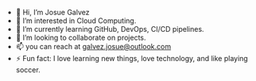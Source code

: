 - 👋 Hi, I’m Josue Galvez
- 👀 I’m interested in Cloud Computing.
- 🌱 I’m currently learning GitHub, DevOps, CI/CD pipelines.
- 💞️ I’m looking to collaborate on projects.
- 📫 you can reach at galvez.josue@outlook.com
- ⚡ Fun fact: I love learning new things, love technology, and like playing soccer.

<!---
galvezjosue19/galvezjosue19 is a ✨ special ✨ repository because its `README.md` (this file) appears on your GitHub profile.
You can click the Preview link to take a look at your changes.
--->
